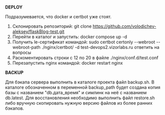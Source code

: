 **DEPLOY**

Подразумевается, что docker и certbot уже стоят.
1. Склонировать репозиторий:
git clone https://github.com/volodichev-aleksey/flaskBlog-test.git
2. Перейти в каталог и запустить:
docker compose up -d
3. Получить le-сертификат командой:
sudo certbot certonly --webroot --webroot-path ./nginx/certbot/ -d test-devops2.vizorlabs.ru
ответить на вопросы
5. Раскоментировать строки с 12 по 20 в файле  ./nginx/conf.d/test.conf
6. Перезапустить nginx командой:
docker restart nginx 

**BACKUP**

Для бэкапа сервера выполнить в каталоге проекта файл backup.sh. В каталоге обозначенном в переменной backup_path будет создана копия базы с названием "db.дата_время" и симлинк на неё с названием db.latest. 
Для восстановления необходимо выполнить файл restore.sh либо вручную скопировать нужную версию файлов из более ранних бэкапов.
